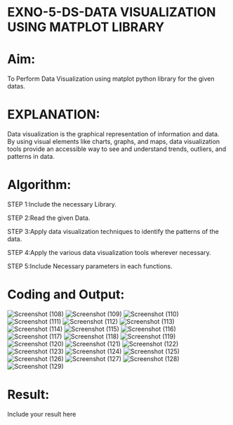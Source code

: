 # EXNO-5-DS-DATA VISUALIZATION USING MATPLOT LIBRARY

# Aim:
  To Perform Data Visualization using matplot python library for the given datas.

# EXPLANATION:
Data visualization is the graphical representation of information and data. By using visual elements like charts, graphs, and maps, data visualization tools provide an accessible way to see and understand trends, outliers, and patterns in data.

# Algorithm:
STEP 1:Include the necessary Library.

STEP 2:Read the given Data.

STEP 3:Apply data visualization techniques to identify the patterns of the data.

STEP 4:Apply the various data visualization tools wherever necessary.

STEP 5:Include Necessary parameters in each functions.

# Coding and Output:

![Screenshot (108)](https://github.com/user-attachments/assets/ab00428c-4e18-4c06-bee1-370cd5fc86b3)
![Screenshot (109)](https://github.com/user-attachments/assets/511f1796-89bd-45bd-a7ae-39d4edc6a8f5)
![Screenshot (110)](https://github.com/user-attachments/assets/dd207cbd-7ff2-4b11-a4fe-c6790c04f605)
![Screenshot (111)](https://github.com/user-attachments/assets/1509bb5e-4fb2-443d-907e-98395c49a1ca)
![Screenshot (112)](https://github.com/user-attachments/assets/7950456a-4570-4a81-8b78-3c4397d10ff5)
![Screenshot (113)](https://github.com/user-attachments/assets/1bb87c96-04ca-4fb2-a2ef-55f198f4b1c5)
![Screenshot (114)](https://github.com/user-attachments/assets/a88b15e5-680b-4bc3-9d05-a44568603a25)
![Screenshot (115)](https://github.com/user-attachments/assets/298127f0-eeb6-491a-9caa-f0c8828c0e23)
![Screenshot (116)](https://github.com/user-attachments/assets/1aa87299-c536-4dd5-9d15-43397349b3eb)
![Screenshot (117)](https://github.com/user-attachments/assets/5be878ac-c67b-477a-9ee8-7506371182bc)
![Screenshot (118)](https://github.com/user-attachments/assets/1d88d0e1-9073-4862-a114-a7f884371f26)
![Screenshot (119)](https://github.com/user-attachments/assets/ecbf8a9e-9cc4-4af9-9d50-26151c7e891c)
![Screenshot (120)](https://github.com/user-attachments/assets/b35d53b5-bf65-44a0-9ee4-643a2e0e667b)
![Screenshot (121)](https://github.com/user-attachments/assets/36cb2d93-2026-41c1-9884-c9d7c70f9067)
![Screenshot (122)](https://github.com/user-attachments/assets/8a554d92-7ce6-4d7f-9cf6-b5c96c41c2c5)
![Screenshot (123)](https://github.com/user-attachments/assets/1bddd14d-0b8b-4bc3-b074-d2292c5422f6)
![Screenshot (124)](https://github.com/user-attachments/assets/a0cad7c5-e2d9-49e1-af42-9abb8abee3fd)
![Screenshot (125)](https://github.com/user-attachments/assets/99dad74a-e4fd-4758-b431-8db1b12da0fb)
![Screenshot (126)](https://github.com/user-attachments/assets/43eebbd5-e783-4999-94b7-e3b6d88f7511)
![Screenshot (127)](https://github.com/user-attachments/assets/de480844-bfe9-4013-a5de-cd48112aa46e)
![Screenshot (128)](https://github.com/user-attachments/assets/07e72bed-5d4c-427b-9e57-46ef0ac40f50)
![Screenshot (129)](https://github.com/user-attachments/assets/a3b83425-33f8-4813-9bc8-511f2ca45e3b)


























# Result:
 Include your result here

